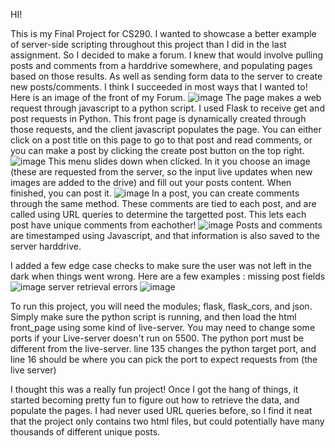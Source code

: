 HI!

This is my Final Project for CS290. I wanted to showcase a better example of server-side scripting throughout this project than I did in the last assignment. So I decided to make a forum. I knew that would involve pulling posts and comments from a harddrive somewhere, and populating pages based on those results. As well as sending form data to the server to create new posts/comments. I think I succeeded in most ways that I wanted to! Here is an image of the front of my Forum.
![image](https://github.com/otis425/OB-CS290/assets/71042122/a0f7eca0-d2d0-4c58-9651-822a66a8a1e8)
The page makes a web request through javascript to a python script. I used Flask to receive get and post requests in Python. This front page is dynamically created through those requests, and the client javascript populates the page. You can either click on a post title on this page to go to that post and read comments, or you can make a post by clicking the create post button on the top right.
![image](https://github.com/otis425/OB-CS290/assets/71042122/b920fa8d-587b-4182-849b-2813f91f1169)
This menu slides down when clicked. In it you choose an image (these are requested from the server, so the input live updates when new images are added to the drive) and fill out your posts content. When finished, you can post it.
![image](https://github.com/otis425/OB-CS290/assets/71042122/61301ce8-9041-463b-b75f-cc5cf92ea5a7)
In a post, you can create comments through the same method. These comments are tied to each post, and are called using URL queries to determine the targetted post. This lets each post have unique comments from eachother!
![image](https://github.com/otis425/OB-CS290/assets/71042122/ce80fe62-e820-49d0-9f5f-d9d6ac296adb)
Posts and comments are timestamped using Javascript, and that information is also saved to the server harddrive.

I added a few edge case checks to make sure the user was not left in the dark when things went wrong. Here are a few examples :
missing post fields
![image](https://github.com/otis425/OB-CS290/assets/71042122/8e970d00-4efd-4876-ba4f-40ac521bbe98)
server retrieval errors
![image](https://github.com/otis425/OB-CS290/assets/71042122/33713c11-62d5-4b25-abb0-9d8926107765)

To run this project, you will need the modules; flask, flask_cors, and json. Simply make sure the python script is running, and then load the html front_page using some kind of live-server. You may need to change some ports if your Live-server doesn't run on 5500. The python port must be different from the live-server. line 135 changes the python target port, and line 16 should be where you can pick the port to expect requests from (the live server)

I thought this was a really fun project! Once I got the hang of things, it started becoming pretty fun to figure out how to retrieve the data, and populate the pages. I had never used URL queries before, so I find it neat that the project only contains two html files, but could potentially have many thousands of different unique posts. 
